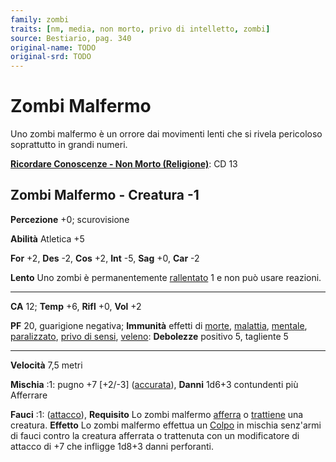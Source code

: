 ```yaml
---
family: zombi
traits: [nm, media, non morto, privo di intelletto, zombi]
source: Bestiario, pag. 340
original-name: TODO
original-srd: TODO
---
```


# Zombi Malfermo

Uno zombi malfermo è un orrore dai movimenti lenti che si rivela pericoloso
soprattutto in grandi numeri.

**[Ricordare Conoscenze - Non Morto (Religione)](/azioni/abilita/ricordare-conoscenze)**:
CD 13

## Zombi Malfermo - Creatura -1

**Percezione** +0; scurovisione

**Abilità** Atletica +5

**For** +2, **Des** -2, **Cos** +2, **Int** -5, **Sag** +0, **Car** -2

**Lento** Uno zombi è permanentemente [rallentato](/condizioni/rallentato) 1 e
non può usare reazioni.

---

**CA** 12; **Temp** +6, **Rifl** +0, **Vol** +2

**PF** 20, guarigione negativa; **Immunità** effetti di [morte](/tratti/morte),
[malattia](/tratti/malattia), [mentale](/tratti/mentale),
[paralizzato](/condizioni/paralizzato),
[privo di sensi](/condizioni/privo-di-sensi), [veleno](/tratti/veleno):
**Debolezze** positivo 5, tagliente 5

---

**Velocità** 7,5 metri

**Mischia** :1: pugno +7 \[+2/-3] ([accurata](/tratti/accurata)), **Danni**
1d6+3 contundenti più Afferrare

**Fauci** :1: ([attacco](/tratti/attacco)), **Requisito** Lo zombi malfermo
[afferra](/condizioni/afferrato) o [trattiene](/condizioni/trattenuto) una
creatura. **Effetto** Lo zombi malfermo effettua un
[Colpo](/azioni/base/colpire) in mischia senz'armi di fauci contro la creatura
afferrata o trattenuta con un modificatore di attacco di +7 che infligge 1d8+3
danni perforanti.
